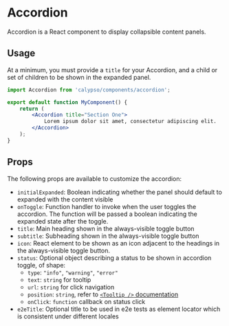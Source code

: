 # Accordion

Accordion is a React component to display collapsible content panels.

## Usage

At a minimum, you must provide a `title` for your Accordion, and a child or set of children to be shown in the expanded panel.

```jsx
import Accordion from 'calypso/components/accordion';

export default function MyComponent() {
	return (
		<Accordion title="Section One">
			Lorem ipsum dolor sit amet, consectetur adipiscing elit.
		</Accordion>
	);
}
```

## Props

The following props are available to customize the accordion:

- `initialExpanded`: Boolean indicating whether the panel should default to expanded with the content visible
- `onToggle`: Function handler to invoke when the user toggles the accordion. The function will be passed a boolean indicating the expanded state after the toggle.
- `title`: Main heading shown in the always-visible toggle button
- `subtitle`: Subheading shown in the always-visible toggle button
- `icon`: React element to be shown as an icon adjacent to the headings in the always-visible toggle button.
- `status`: Optional object describing a status to be shown in accordion toggle, of shape:
  - `type`: `"info"`, `"warning"`, `"error"`
  - `text`: `string` for tooltip
  - `url`: `string` for click navigation
  - `position`: `string`, refer to [`<Tooltip />` documentation](../tooltip)
  - `onClick`: `function` callback on status click
- `e2eTitle`: Optional title to be used in e2e tests as element locator which is consistent under different locales
